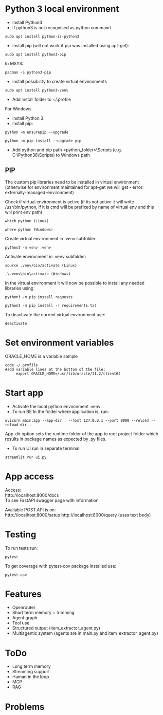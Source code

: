 # Python 3 local environment
* Install Python3
* If python3 is not recognised as python command
```
sudo apt install python-is-python3
```
* Install pip (will not work if pip was installed using apt-get):
```
sudo apt install python3-pip
```
In MSYS:
```
pacman -S python3-pip
```
* Install possibility to create virtual environments
```
sudo apt install python3-venv
```
* Add install folder to ~/.profile

For Windows
* Install Python 3
* Install pip:
```
python -m ensurepip --upgrade
```
```
python -m pip install --upgrade pip
```

* Add python and pip path <python_folder>\Scripts (e.g. C:\Python38\Scripts) to Windows path 

## PIP
The custom pip libraries need to be installed in virtual environment (otherwise for environment maintained for apt-get we will get - error: externally-managed-environment)

Check if virtual environment is active (if its not active it will write /usr/bin/python, if it is cmd will be prefixed by name of virtual env and this will print env path)
```
which python (Linux)
```
```
where python (Windows)
```
Create virtual environment in .venv subfolder
```
python3 -m venv .venv
```
Activate environment in .venv subfolder:
```
source .venv/bin/activate (Linux)
```
```
.\.venv\bin\activate (Windows)
```
In the virtual environment it will now be possible to install any needed libraries using:
```
python3 -m pip install requests
```
```
python3 -m pip install -r requirements.txt
```

To deactivate the current virtual environment use:
```  
deactivate
```
# Set environment variables
ORACLE_HOME is a variable sample
```
code ~/.profile
#add variable lines at the bottom of the file:  
     export ORACLE_HOME=/usr/lib/oracle/11.2/client64
```
# Start app
* Activate the local python environment .venv
* To run BE In the folder where application is, run:
```
uvicorn main:app --app-dir . --host 127.0.0.1 --port 8000 --reload --reload-dir .
```
App-dir option sets the runtime folder of the app to root project folder which results in package names as expected by .py files. 
* To run UI run in separate terminal:
```
streamlit run ui.py
```
# App access
Access:  
http://localhost:8000/docs  
To see FastAPI swagger page with information

Available POST API is on:  
http://localhost:8000/setup
http://localhost:8000/query (uses text body)

# Testing
To run tests run:
```
pytest
```
To get coverage with pytest-cov package installed use:
```
pytest-cov
```

# Features
* Openrouter
* Short term memory + trimming
* Agent graph
* Tool use
* Structured output (item_extractor_agent.py)
* Multiagentic system (agents are in main.py and item_extractor_agent.py)

# ToDo
 * Long term memory
 * Streaming support
 * Human in the loop
 * MCP
 * RAG
 
 # Problems
 